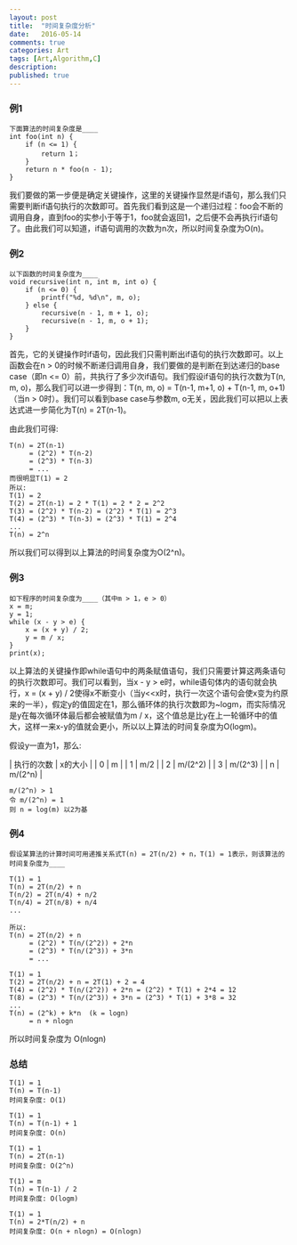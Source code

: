 ```yaml
---
layout: post
title:  "时间复杂度分析"
date:   2016-05-14
comments: true
categories: Art
tags: [Art,Algorithm,C]
description:
published: true
---
```


### 例1

```
下面算法的时间复杂度是____
int foo(int n) {
    if (n <= 1) {
        return 1；
    }
    return n * foo(n - 1);
}
```

我们要做的第一步便是确定关键操作，这里的关键操作显然是if语句，那么我们只需要判断if语句执行的次数即可。首先我们看到这是一个递归过程：foo会不断的调用自身，直到foo的实参小于等于1，foo就会返回1，之后便不会再执行if语句了。由此我们可以知道，if语句调用的次数为n次，所以时间复杂度为O(n)。

### 例2

```
以下函数的时间复杂度为____
void recursive(int n, int m, int o) {
    if (n <= 0) {
        printf("%d, %d\n", m, o);
    } else {
        recursive(n - 1, m + 1, o);
        recursive(n - 1, m, o + 1);
    }
}
```

首先，它的关键操作时if语句，因此我们只需判断出if语句的执行次数即可。以上函数会在n > 0的时候不断递归调用自身，我们要做的是判断在到达递归的base case（即n <= 0）前，共执行了多少次if语句。我们假设if语句的执行次数为T(n, m, o)，那么我们可以进一步得到：T(n, m, o) = T(n-1, m+1, o) + T(n-1, m, o+1) （当n > 0时）。我们可以看到base case与参数m, o无关，因此我们可以把以上表达式进一步简化为T(n) = 2T(n-1)。

由此我们可得:

```
T(n) = 2T(n-1)
     = (2^2) * T(n-2)
     = (2^3) * T(n-3)
     = ...
而很明显T(1) = 2
所以:
T(1) = 2
T(2) = 2T(n-1) = 2 * T(1) = 2 * 2 = 2^2
T(3) = (2^2) * T(n-2) = (2^2) * T(1) = 2^3
T(4) = (2^3) * T(n-3) = (2^3) * T(1) = 2^4
...
T(n) = 2^n
```

所以我们可以得到以上算法的时间复杂度为O(2^n)。

### 例3

```
如下程序的时间复杂度为____（其中m > 1，e > 0）
x = m;
y = 1;
while (x - y > e) {
    x = (x + y) / 2;
    y = m / x;
}
print(x);
```

以上算法的关键操作即while语句中的两条赋值语句，我们只需要计算这两条语句的执行次数即可。我们可以看到，当x - y > e时，while语句体内的语句就会执行，x = (x + y) / 2使得x不断变小（当y<<x时，执行一次这个语句会使x变为约原来的一半），假定y的值固定在1，那么循环体的执行次数即为~logm，而实际情况是y在每次循环体最后都会被赋值为m / x，这个值总是比y在上一轮循环中的值大，这样一来x-y的值就会更小，所以以上算法的时间复杂度为O(logm)。

假设y一直为1，那么:

|  执行的次数  |  x的大小   |
|   0         | m         |
|   1         | m/2       |
|   2         | m/(2^2)   |
|   3         | m/(2^3)   |
|   n         | m/(2^n)   |

```
m/(2^n) > 1
令 m/(2^n) = 1
则 n = log(m) 以2为基
```

### 例4

```
假设某算法的计算时间可用递推关系式T(n) = 2T(n/2) + n，T(1) = 1表示，则该算法的时间复杂度为____
```

```
T(1) = 1
T(n) = 2T(n/2) + n
T(n/2) = 2T(n/4) + n/2
T(n/4) = 2T(n/8) + n/4
...

所以:
T(n) = 2T(n/2) + n
     = (2^2) * T(n/(2^2)) + 2*n
     = (2^3) * T(n/(2^3)) + 3*n
     = ...

T(1) = 1
T(2) = 2T(n/2) + n = 2T(1) + 2 = 4
T(4) = (2^2) * T(n/(2^2)) + 2*n = (2^2) * T(1) + 2*4 = 12
T(8) = (2^3) * T(n/(2^3)) + 3*n = (2^3) * T(1) + 3*8 = 32
...
T(n) = (2^k) + k*n  (k = logn)
     = n + nlogn
```

所以时间复杂度为 O(nlogn)

### 总结

```
T(1) = 1
T(n) = T(n-1)
时间复杂度: O(1)

T(1) = 1
T(n) = T(n-1) + 1
时间复杂度: O(n)

T(1) = 1
T(n) = 2T(n-1)
时间复杂度: O(2^n)

T(1) = m
T(n) = T(n-1) / 2
时间复杂度: O(logm)

T(1) = 1
T(n) = 2*T(n/2) + n
时间复杂度: O(n + nlogn) = O(nlogn)
```
